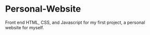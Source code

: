 # Personal-Website
Front end HTML, CSS, and Javascript for my first project, a personal website for myself.
